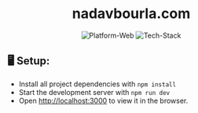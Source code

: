 <div align="center">
  <h1>nadavbourla.com</h1>
	<img src="https://img.shields.io/badge/Platform-Web-brightgreen" alt="Platform-Web">
  	<img src="https://img.shields.io/badge/Tech%20Stack-Next.js%20JS%2C%20TypeScript%2C%20CSS" alt="Tech-Stack">
</div>

## :desktop_computer: Setup:

- Install all project dependencies with `npm install`
- Start the development server with `npm run dev`
- Open [http://localhost:3000](http://localhost:3000) to view it in the browser.
